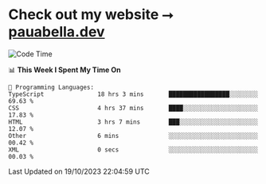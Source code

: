 # Check out my website ⭢ [pauabella.dev](https://pauabella.dev)

<!--START_SECTION:waka-->
![Code Time](http://img.shields.io/badge/Code%20Time-2%2C576%20hrs%2030%20mins-blue)

📊 **This Week I Spent My Time On** 

```text
💬 Programming Languages: 
TypeScript               18 hrs 3 mins       █████████████████░░░░░░░░   69.63 % 
CSS                      4 hrs 37 mins       ████░░░░░░░░░░░░░░░░░░░░░   17.83 % 
HTML                     3 hrs 7 mins        ███░░░░░░░░░░░░░░░░░░░░░░   12.07 % 
Other                    6 mins              ░░░░░░░░░░░░░░░░░░░░░░░░░   00.42 % 
XML                      0 secs              ░░░░░░░░░░░░░░░░░░░░░░░░░   00.03 % 
```


 Last Updated on 19/10/2023 22:04:59 UTC
<!--END_SECTION:waka-->
